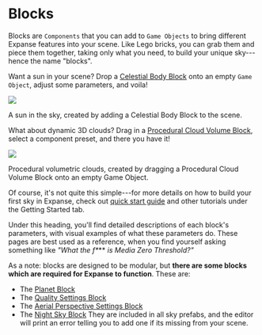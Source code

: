 # Blocks

Blocks are `Components` that you can add to `Game Objects` to bring different Expanse features into your scene. Like Lego bricks, you can grab them and piece them together, taking only what you need, to build your unique sky---hence the name "blocks".

Want a sun in your scene? Drop a [Celestial Body Block](editor/blocks/celestial_body_block.md) onto an empty `Game Object`, adjust some parameters, and voila!

<div class="img-block">
    <div class="img-row">
        <div class="img-col"><img src="img/celestial_bodies/angular_radius_2.jpg"/></div>
    </div>
    <p>A sun in the sky, created by adding a Celestial Body Block to the scene.</p>
</div>

What about dynamic 3D clouds? Drag in a [Procedural Cloud Volume Block](editor/blocks/procedural_cloud_volume_block.md), select a component preset, and there you have it!

<div class="img-block">
    <div class="img-row">
        <div class="img-col"><img src="img/quickstart/clouds/candy.jpg"/></div>
    </div>
    <p>Procedural volumetric clouds, created by dragging a Procedural Cloud Volume Block onto an empty Game Object.</p>
</div>

Of course, it's not quite this simple---for more details on how to build your first sky in Expanse, check out [quick start guide](quickstart/quickstart.md) and other tutorials under the Getting Started tab.

Under this heading, you'll find detailed descriptions of each block's parameters, with visual examples of what these parameters do. These pages are best used as a reference, when you find yourself asking something like *"What the f\**** *is Media Zero Threshold?"*

As a note: blocks are designed to be modular, but **there are some blocks which are required for Expanse to function**. These are:
* The [Planet Block](editor/blocks/planet_block.md)
* The [Quality Settings Block](editor/blocks/quality_settings_block.md)
* The [Aerial Perspective Settings Block](editor/blocks/aerial_perspective_settings_block.md)
* The [Night Sky Block](editor/blocks/night_sky_block.md)
They are included in all sky prefabs, and the editor will print an error telling you to add one if its missing from your scene.